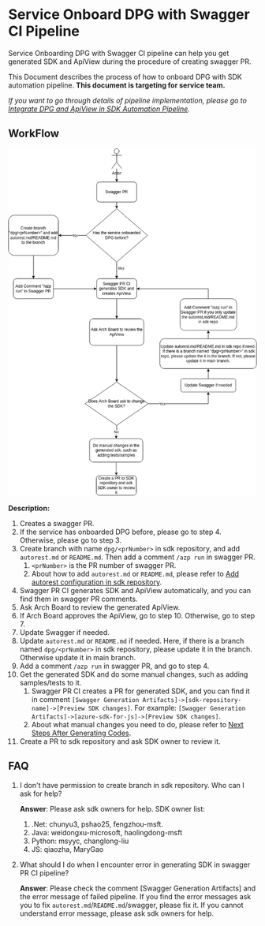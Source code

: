 # Service Onboard DPG with Swagger CI Pipeline

Service Onboarding DPG with Swagger CI pipeline can help you get generated SDK and ApiView during the procedure of creating swagger PR.

This Document describes the process of how to onboard DPG with SDK automation pipeline. __This document is targeting for service team.__ 

*If you want to go through details of pipeline implementation, please go to [Integrate DPG and ApiView in SDK Automation Pipeline](Integrate-dpg-and-apiview-in-sdk-automation-pipeline.md).*

## WorkFlow

![workflow-for-service-team](workflow-service-team.png)

__Description:__
1. Creates a swagger PR.
2. If the service has onboarded DPG before, please go to step 4. Otherwise, please go to step 3.
3. Create branch with name `dpg/<prNumber>` in sdk repository, and add `autorest.md` or `README.md`. Then add a comment `/azp run` in swagger PR.
   1. `<prNumber>` is the PR number of swagger PR.
   2. About how to add `autorest.md` or `README.md`, please refer to [Add autorest configuration in sdk repository](./add-autorest-configuration-in-sdk-repository.md).
4. Swagger PR CI generates SDK and ApiView automatically, and you can find them in swagger PR comments.
5. Ask Arch Board to review the generated ApiView.
6. If Arch Board approves the ApiView, go to step 10. Otherwise, go to step 7.
7. Update Swagger if needed.
8. Update `autorest.md` or `README.md` if needed. Here, if there is a branch named `dpg/<prNumber>` in sdk repository, please update it in the branch. Otherwise update it in main branch.
9. Add a comment `/azp run` in swagger PR, and go to step 4.
10. Get the generated SDK and do some manual changes, such as adding samples/tests to it.
    1. Swagger PR CI creates a PR for generated SDK, and you can find it in comment `[Swagger Generation Artifacts]->[sdk-repository-name]->[Preview SDK changes]`. For example: `[Swagger Generation Artifacts]->[azure-sdk-for-js]->[Preview SDK changes]`.
    2. About what manual changes you need to do, please refer to [Next Steps After Generating Codes](./next-steps-after-generating-codes.md).
11. Create a PR to sdk repository and ask SDK owner to review it.

## FAQ
1. I don't have permission to create branch in sdk repository. Who can I ask for help?
    
    __Answer__: Please ask sdk owners for help. SDK owner list:
   1. .Net: chunyu3, pshao25, fengzhou-msft.
   2. Java: weidongxu-microsoft, haolingdong-msft
   3. Python: msyyc, changlong-liu
   4. JS: qiaozha, MaryGao
   
2. What should I do when I encounter error in generating SDK in swagger PR CI pipeline?
   
    __Answer__: Please check the comment [Swagger Generation Artifacts] and the error message of failed pipeline. If you find the error messages ask you to fix `autorest.md`/`README.md`/swagger, please fix it. If you cannot understand error message, please ask sdk owners for help.
